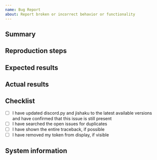 ```yaml
---
name: Bug Report
about: Report broken or incorrect behavior or functionality
---
```


## Summary

<!-- A summary of your bug report -->

## Reproduction steps

<!-- Under what conditions does this bug occur? Is there a consistent method to reproduce the bug, and if so - what is it? If code is used in the reproduction process, please produce it here. -->

## Expected results

<!-- What you expected to occur as a result of your reproduction steps -->

## Actual results

<!-- What actually occurred as a result of your reproduction steps - i.e., the broken/incorrect behavior. -->

## Checklist

<!-- To check a box, place an x in the box (with no spaces), like so: [x] -->

- [ ] I have updated discord.py and jishaku to the latest available versions and have confirmed that this issue is still present
- [ ] I have searched the open issues for duplicates
- [ ] I have shown the entire traceback, if possible
- [ ] I have removed my token from display, if visible

## System information

<!-- Post information both about your synthhaku AND discord.py version here -->
<!-- You can get information about discord.py by running `python -m discord -v` -->
<!-- You can get your synthhaku version by running `pip show synthhaku` -->
